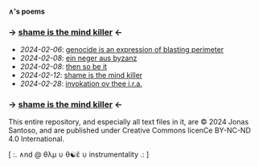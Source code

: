 #### ∧'s poems

### → [shame is the mind killer](00-shame_is_the_mind_killer__20240212.txt) ← ###

- *2024-02-06*: [genocide is an expression of blasting perimeter](genocide_is_an_expression_of_blasting_perimeter__20240206.txt)
- *2024-02-08*: [ein neger aus byzanz](ein_neger_aus_byzanz__20240208.txt)
- *2024-02-08*: [then so be it](then_so_be_it__20240208.txt)
- *2024-02-12*: [shame is the mind killer](00-shame_is_the_mind_killer__20240212.txt)
- *2024-02-28*: [invokation ov thee i.r.a.](invokation_ov_thee_ira__20240212.txt)

### → [shame is the mind killer](00-shame_is_the_mind_killer__20240212.txt) ← ###

This entire repository, and especially all text files in it, are © 2024 Jonas Santoso, and are published under Creative Commons licenCe BY-NC-ND 4.0 International.

\[ :. ∧nd @ θλμ ∪ θ☯ἔ ∪ instrumentality .: \]
